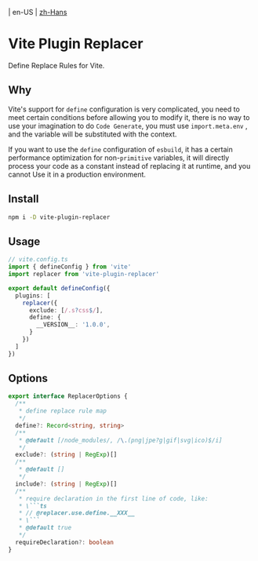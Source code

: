 | en-US
| [zh-Hans](./README.zh-Hans.md)
# Vite Plugin Replacer

Define Replace Rules for Vite.

## Why

Vite's support for `define` configuration is very complicated, you need to meet certain conditions before allowing you to modify it,
there is no way to use your imagination to do `Code Generate`,
you must use `import.meta.env` , and the variable will be substituted with the context.

If you want to use the `define` configuration of `esbuild`, it has a certain performance optimization for non-`primitive` variables,
it will directly process your code as a constant instead of replacing it at runtime, and you cannot Use it in a production environment.

## Install

```bash
npm i -D vite-plugin-replacer
```

## Usage

```ts
// vite.config.ts
import { defineConfig } from 'vite'
import replacer from 'vite-plugin-replacer'

export default defineConfig({
  plugins: [
    replacer({
      exclude: [/.s?css$/],
      define: {
        __VERSION__: '1.0.0',
      }
    })
  ]
})
```

## Options

```ts
export interface ReplacerOptions {
  /**
   * define replace rule map
   */
  define?: Record<string, string>
  /**
   * @default [/node_modules/, /\.(png|jpe?g|gif|svg|ico)$/i]
   */
  exclude?: (string | RegExp)[]
  /**
   * @default []
   */
  include?: (string | RegExp)[]
  /**
   * require declaration in the first line of code, like:
   * \```ts
   * // @replacer.use.define.__XXX__
   * \```
   * @default true
   */
  requireDeclaration?: boolean
}
```
